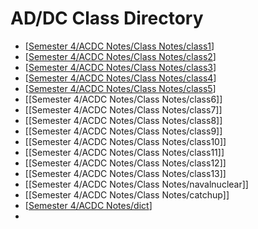 # AD/DC Class Directory
- [[Semester 4/ACDC Notes/Class Notes/class1]]
- [[Semester 4/ACDC Notes/Class Notes/class2]]
- [[Semester 4/ACDC Notes/Class Notes/class3]]
- [[Semester 4/ACDC Notes/Class Notes/class4]]
- [[Semester 4/ACDC Notes/Class Notes/class5]]
- [[Semester 4/ACDC Notes/Class Notes/class6]]
- [[Semester 4/ACDC Notes/Class Notes/class7]]
- [[Semester 4/ACDC Notes/Class Notes/class8]]
- [[Semester 4/ACDC Notes/Class Notes/class9]]
- [[Semester 4/ACDC Notes/Class Notes/class10]]
- [[Semester 4/ACDC Notes/Class Notes/class11]]
- [[Semester 4/ACDC Notes/Class Notes/class12]]
- [[Semester 4/ACDC Notes/Class Notes/class13]]
- [[Semester 4/ACDC Notes/Class Notes/navalnuclear]]
- [[Semester 4/ACDC Notes/Class Notes/catchup]]
- [[Semester 4/ACDC Notes/dict]]
- 


[//begin]: # "Autogenerated link references for markdown compatibility"
[Semester 4/ACDC Notes/Class Notes/class1]: class1.md "Solid State Electronics Lesson 1"
[Semester 4/ACDC Notes/Class Notes/class2]: class2.md "Solid State Electronics Lesson 2"
[Semester 4/ACDC Notes/Class Notes/class3]: class3.md "Solid State Electronics Lesson 3"
[Semester 4/ACDC Notes/Class Notes/class4]: class4.md "Solid State Electronics Lesson 4"
[Semester 4/ACDC Notes/Class Notes/class5]: class5.md "Solid State Electronics Lesson 5"
[Semester 4/ACDC Notes/dict]: ../dict.md "AD/DC Dictionary"
[//end]: # "Autogenerated link references"
